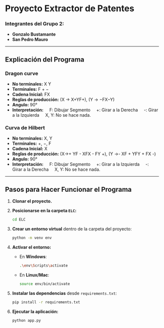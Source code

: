 # Proyecto Extractor de Patentes

### Integrantes del Grupo 2:
- **Gonzalo Bustamante**
- **San Pedro Mauro**

---

## Explicación del Programa

### Dragon curve
- **No terminales:** X Y
- **Terminales:** F + −
- **Cadena Inicial:** FX
- **Reglas de producción:** (X → X+YF+), (Y → −FX−Y)
- **Angulo:** 90°
- **Interpretación:**
&nbsp;&nbsp;&nbsp;&nbsp;F: Dibujar Segmento
&nbsp;&nbsp;&nbsp;&nbsp;+: Girar a la Derecha
&nbsp;&nbsp;&nbsp;&nbsp;-: Girar a la Izquierda
&nbsp;&nbsp;&nbsp;&nbsp;X, Y: No se hace nada.

### Curva de Hilbert
- **No terminales:** X, Y
- **Terminales:** +, −, F
- **Cadena Inicial:** X
- **Reglas de producción:** (X→+ YF - XFX - FY +), (Y →- XF + YFY + FX -)
- **Angulo:** 90°
- **Interpretación:**
&nbsp;&nbsp;&nbsp;&nbsp;F: Dibujar Segmento
&nbsp;&nbsp;&nbsp;&nbsp;+: Girar a la Izquierda
&nbsp;&nbsp;&nbsp;&nbsp;-: Girar a la Derecha
&nbsp;&nbsp;&nbsp;&nbsp;X, Y: No se hace nada.

---

## Pasos para Hacer Funcionar el Programa

1. **Clonar el proyecto.**

2. **Posicionarse en la carpeta `ELC`:**

    ```bash
    cd ELC
    ```

3. **Crear un entorno virtual** dentro de la carpeta del proyecto:

    ```bash
    python -m venv env
    ```

4. **Activar el entorno:**
    - En **Windows**:

      ```bash
      .\env\Scripts\activate
      ```
    - En **Linux/Mac**:

      ```bash
      source env/bin/activate
      ```

5. **Instalar las dependencias** desde `requirements.txt`:

    ```bash
    pip install -r requirements.txt
    ```

6. **Ejecutar la aplicación:**

    ```bash
    python app.py
    ```
